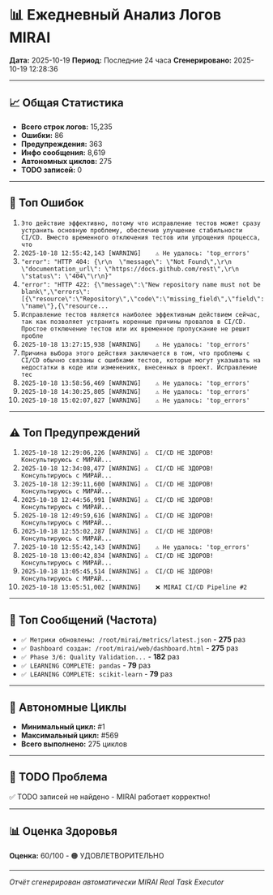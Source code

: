 # 📊 Ежедневный Анализ Логов MIRAI

**Дата:** 2025-10-19
**Период:** Последние 24 часа
**Сгенерировано:** 2025-10-19 12:28:36

---

## 📈 Общая Статистика

- **Всего строк логов:** 15,235
- **Ошибки:** 86
- **Предупреждения:** 363
- **Инфо сообщения:** 8,619
- **Автономных циклов:** 275
- **TODO записей:** 0

---

## 🔴 Топ Ошибок

1. `Это действие эффективно, потому что исправление тестов может сразу устранить основную проблему, обеспечив улучшение стабильности CI/CD. Вместо временного отключения тестов или упрощения процесса, что `
2. `2025-10-18 12:55:42,143 [WARNING]    ⚠️ Не удалось: 'top_errors'`
3. `"error": "HTTP 404: {\r\n  \"message\": \"Not Found\",\r\n  \"documentation_url\": \"https://docs.github.com/rest\",\r\n  \"status\": \"404\"\r\n}"`
4. `"error": "HTTP 422: {\"message\":\"New repository name must not be blank\",\"errors\":[{\"resource\":\"Repository\",\"code\":\"missing_field\",\"field\":\"name\"},{\"resource...`
5. `Исправление тестов является наиболее эффективным действием сейчас, так как позволяет устранить коренные причины провалов в CI/CD. Простое отключение тестов или их временное пропускание не решит пробле`
6. `2025-10-18 13:27:15,938 [WARNING]    ⚠️ Не удалось: 'top_errors'`
7. `Причина выбора этого действия заключается в том, что проблемы с CI/CD обычно связаны с ошибками тестов, которые могут указывать на недостатки в коде или изменениях, внесенных в проект. Исправление тес`
8. `2025-10-18 13:58:56,469 [WARNING]    ⚠️ Не удалось: 'top_errors'`
9. `2025-10-18 14:30:25,805 [WARNING]    ⚠️ Не удалось: 'top_errors'`
10. `2025-10-18 15:02:07,827 [WARNING]    ⚠️ Не удалось: 'top_errors'`

---

## ⚠️ Топ Предупреждений

1. `2025-10-18 12:29:06,226 [WARNING] ⚠️  CI/CD НЕ ЗДОРОВ! Консультируюсь с МИРАЙ...`
2. `2025-10-18 12:34:08,477 [WARNING] ⚠️  CI/CD НЕ ЗДОРОВ! Консультируюсь с МИРАЙ...`
3. `2025-10-18 12:39:11,600 [WARNING] ⚠️  CI/CD НЕ ЗДОРОВ! Консультируюсь с МИРАЙ...`
4. `2025-10-18 12:44:56,991 [WARNING] ⚠️  CI/CD НЕ ЗДОРОВ! Консультируюсь с МИРАЙ...`
5. `2025-10-18 12:49:59,616 [WARNING] ⚠️  CI/CD НЕ ЗДОРОВ! Консультируюсь с МИРАЙ...`
6. `2025-10-18 12:55:02,287 [WARNING] ⚠️  CI/CD НЕ ЗДОРОВ! Консультируюсь с МИРАЙ...`
7. `2025-10-18 12:55:42,143 [WARNING]    ⚠️ Не удалось: 'top_errors'`
8. `2025-10-18 13:00:42,834 [WARNING] ⚠️  CI/CD НЕ ЗДОРОВ! Консультируюсь с МИРАЙ...`
9. `2025-10-18 13:05:45,514 [WARNING] ⚠️  CI/CD НЕ ЗДОРОВ! Консультируюсь с МИРАЙ...`
10. `2025-10-18 13:05:51,002 [WARNING]    ❌ MIRAI CI/CD Pipeline #2`

---

## 💬 Топ Сообщений (Частота)

- `✅ Метрики обновлены: /root/mirai/metrics/latest.json` - **275** раз
- `✅ Dashboard создан: /root/mirai/web/dashboard.html` - **275** раз
- `✅ Phase 3/6: Quality Validation...` - **182** раз
- `✅ LEARNING COMPLETE: pandas` - **79** раз
- `✅ LEARNING COMPLETE: scikit-learn` - **79** раз

---

## 🔄 Автономные Циклы

- **Минимальный цикл:** #1
- **Максимальный цикл:** #569
- **Всего выполнено:** 275 циклов

---

## 🚨 TODO Проблема

✅ TODO записей не найдено - MIRAI работает корректно!

---

## 📊 Оценка Здоровья

**Оценка:** 60/100 - 🟠 УДОВЛЕТВОРИТЕЛЬНО

---

*Отчёт сгенерирован автоматически MIRAI Real Task Executor*
